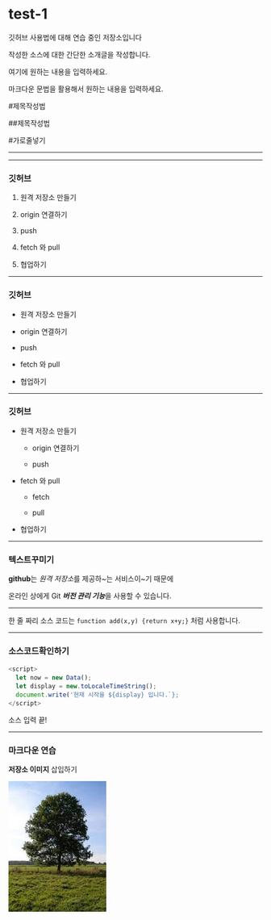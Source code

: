 # test-1
깃허브 사용법에 대해 연습 중인 저장소입니다

작성한 소스에 대한 간단한 소개글을 작성합니다.

여기에 원하는 내용을 입력하세요.

마크다운 문법을 활용해서 원하는 내용을 입력하세요.

#제목작성법

##제목작성법

#가로줄넣기

---

- - - -

### 깃허브

1. 원격 저장소 만들기

2. origin 연결하기

3. push

4. fetch 와 pull

5. 협업하기

---

### 깃허브

- 원격 저장소 만들기

- origin 연결하기

- push

- fetch 와 pull

- 협업하기

---

### 깃허브

- 원격 저장소 만들기

  - origin 연결하기

  - push

- fetch 와 pull

  - fetch

  - pull

- 협업하기

---

### 텍스트꾸미기

**github**는 *원격 저장소*를 제공하~는 서비스이~기 때문에

온라인 상에게 Git ***버전 관리 기능***을 사용할 수 있습니다.

---

한 줄 짜리 소스 코드는 `function add(x,y) {return x+y;}` 처럼 사용합니다.

---

### 소스코드확인하기

```javascript
<script>
  let now = new Data();
  let display = new.toLocaleTimeString();
  document.write('현재 시작을 ${display} 입니다.`};
</script>
```

소스 입력 끝!

---

### 마크다운 연습

**저장소 이미지** 삽입하기

![프로필이미지](./download.jpg)
